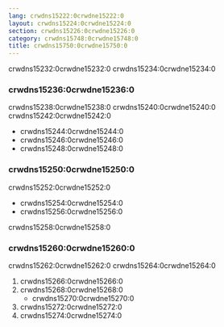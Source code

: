 ```yaml
---
lang: crwdns15222:0crwdne15222:0
layout: crwdns15224:0crwdne15224:0
section: crwdns15226:0crwdne15226:0
category: crwdns15748:0crwdne15748:0
title: crwdns15750:0crwdne15750:0
---
```


crwdns15232:0crwdne15232:0 crwdns15234:0crwdne15234:0

### crwdns15236:0crwdne15236:0
crwdns15238:0crwdne15238:0 crwdns15240:0crwdne15240:0 crwdns15242:0crwdne15242:0
- crwdns15244:0crwdne15244:0
- crwdns15246:0crwdne15246:0
- crwdns15248:0crwdne15248:0

### crwdns15250:0crwdne15250:0
crwdns15252:0crwdne15252:0
- crwdns15254:0crwdne15254:0
- crwdns15256:0crwdne15256:0

crwdns15258:0crwdne15258:0

### crwdns15260:0crwdne15260:0
crwdns15262:0crwdne15262:0 crwdns15264:0crwdne15264:0
1. crwdns15266:0crwdne15266:0
1. crwdns15268:0crwdne15268:0
   - crwdns15270:0crwdne15270:0
1. crwdns15272:0crwdne15272:0
1. crwdns15274:0crwdne15274:0

